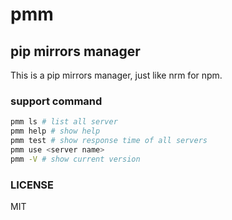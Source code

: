 # pmm

## pip mirrors manager

This is a pip mirrors manager, just like nrm for npm.

### support command

```bash
pmm ls # list all server
pmm help # show help
pmm test # show response time of all servers 
pmm use <server name>
pmm -V # show current version
```

### LICENSE

MIT
